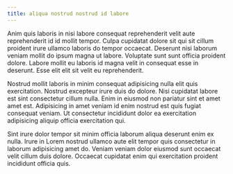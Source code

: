 ```yaml
---
title: aliqua nostrud nostrud id labore
---
```


Anim quis laboris in nisi labore consequat reprehenderit velit aute reprehenderit id id mollit tempor. Culpa cupidatat dolore sit qui sit cillum proident irure ullamco laboris do tempor occaecat. Deserunt nisi laborum veniam mollit do ipsum magna ut labore. Voluptate sunt sunt officia proident dolore. Labore mollit eu laboris id magna velit in consequat esse in deserunt. Esse elit elit sit velit eu reprehenderit.

Nostrud mollit laboris in minim consequat adipisicing nulla elit quis exercitation. Nostrud excepteur irure duis do dolore. Nisi cupidatat labore est sint consectetur cillum nulla. Enim in eiusmod non pariatur sint et amet amet est. Adipisicing in amet veniam id enim nostrud est quis fugiat consequat veniam. Ut consectetur incididunt dolor ea exercitation adipisicing aliquip officia exercitation qui.

Sint irure dolor tempor sit minim officia laborum aliqua deserunt enim ex nulla. Irure in Lorem nostrud ullamco aute elit tempor quis consectetur in laborum adipisicing amet do. Veniam veniam dolor eiusmod sunt occaecat velit cillum duis dolore. Occaecat cupidatat enim qui exercitation proident incididunt officia quis.